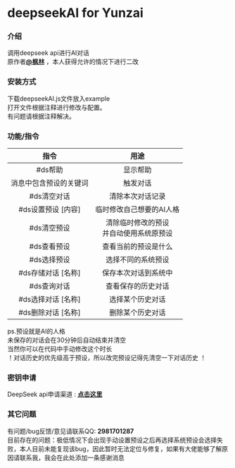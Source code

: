 # deepseekAI for Yunzai

### 介绍
调用deepseek api进行AI对话  
原作者[**@枫林**](https://gitee.com/fenglinit)  ，本人获得允许的情况下进行二改

### 安装方式

下载deepseekAI.js文件放入example  
打开文件根据注释进行修改与配置。  
有问题请根据注释解决。

### 功能/指令

| 指令 | 用途 |
|:-------:|:-------:|
| #ds帮助 | 显示帮助 | 
| 消息中包含预设的关键词 | 触发对话 | 
| #ds清空对话 | 清除本次对话记录 |
| #ds设置预设 [内容] | 临时修改自己想要的AI人格 |
| #ds清空预设 | 清除临时修改的预设<br>并自动使用系统原预设 |
| #ds查看预设 | 查看当前的预设是什么 |
| #ds选择预设 | 选择不同的系统预设 |
| #ds存储对话 [名称] | 保存本次对话到系统中 |
| #ds查询对话 | 查看保存的历史对话 |
| #ds选择对话 [名称] | 选择某个历史对话 |
| #ds删除对话 [名称] | 删除某个历史对话 |

ps.预设就是AI的人格  
未保存的对话会在30分钟后自动结束并清空  
当然你可以在代码中手动修改这个时长  
！对话历史的优先级高于预设，所以改完预设记得先清空一下对话历史 ！

### 密钥申请

DeepSeek api申请渠道 : [**点击这里**](https://platform.deepseek.com/)

### 其它问题

有问题/bug反馈/意见请联系QQ: **2981701287**  
目前存在的问题：极低情况下会出现手动设置预设之后再选择系统预设会选择失败，本人目前未能复现该bug，因此暂时无法定位与修复，如果有大佬能够了解原因请联系我，我会在此处添加一条感谢消息
